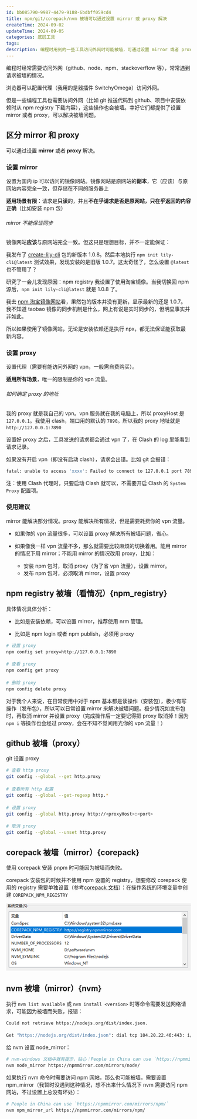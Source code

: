 ```yaml
---
id: bb085790-9987-4479-9188-6bdbff059cd4
title: npm/git/corepack/nvm 被墙可以通过设置 mirror 或 proxy 解决
createTime: 2024-09-02
updateTime: 2024-09-05
categories: 底层工具
tags:
description: 编程时用到的一些工具访问外网时可能被墙，可通过设置 mirror 或者 proxy 解决（mirror 应该与原网站同步，但并不一定做到）。npm registry 被墙需要根据具体情况选择设置 mirror 或 proxy；github 被墙，给 git 设置 proxy；corepack 和 nvm 被墙，设置 mirror。
---
```


编程时经常需要访问外网（github、node、npm、stackoverflow 等），常常遇到请求被墙的情况。

浏览器可以配置代理（我用的是器插件 SwitchyOmega）访问外网。

但是一些编程工具也需要访问外网（比如 git 推送代码到 github、项目中安装依赖时从 npm registry 下载内容），这些操作也会被墙。幸好它们都提供了设置 mirror 或者 proxy，可以解决被墙问题。

## 区分 mirror 和 proxy

可以通过设置 **mirror** 或者 **proxy** 解决。

### 设置 mirror

设置为国内 ip 可以访问的镜像网站。镜像网站是原网站的**副本**，它（应该）与原网站内容完全一致，但存储在不同的服务器上

**适用场景有限**：请求是**只读**的，并且**不在乎请求是否是原网站，只在乎返回的内容正确**（比如安装 npm 包）

###### mirror 不能保证同步

镜像网站**应该**与原网站完全一致。但这只是理想目标，并不一定能保证：

我发布了 [create-lily-cli](https://www.npmjs.com/package/create-lily-cli) 包的新版本 1.0.8。然后本地执行 `npm init lily-cli@latest` 测试效果，发现安装的是旧版 1.0.7。这太奇怪了，怎么设置 `@latest` 也不管用了？

研究了一会儿发现原因：npm registry 我设置了使用淘宝镜像。当我切换回 npm 源后，`npm init lily-cli@latest` 就是 1.0.8 了。

我去 [npm 淘宝镜像网站](https://npmmirror.com/package/create-lily-cli/home)看，果然包的版本并没有更新，显示最新的还是 1.0.7。我不知道 taobao 镜像的同步机制是什么，网上有说是实时同步的，但明显事实并非如此。

所以如果使用了镜像网站，无论是安装依赖还是执行 npx，都无法保证能获取最新内容。

### 设置 proxy

设置代理（需要有能访问外网的 vpn，一般需自费购买）。

**适用所有场景**，唯一的限制是你的 vpn 流量。

###### 如何确定 proxy 的地址

我的 proxy 就是我自己的 vpn。vpn 服务就在我的电脑上，所以 proxyHost 是 `127.0.0.1`。我使用 clash，端口用的默认的 `7890`。所以我的 proxy 地址就是 `http://127.0.0.1:7890`

设置好 proxy 之后，工具发送的请求都会通过 vpn 了，在 Clash 的 log 里能看到请求记录。

如果没有开启 vpn（即没有启动 clash），请求会出错。比如 git 会报错：

```bash
fatal: unable to access 'xxxx': Failed to connect to 127.0.0.1 port 7890: Connection refused
```

注：使用 Clash 代理时，只要启动 Clash 就可以，不需要开启 Clash 的 `System Proxy` 配置项。

### 使用建议

mirror 能解决部分情况。proxy 能解决所有情况，但是需要耗费你的 vpn 流量。

- 如果你的 vpn 流量很多，可以设置 proxy 解决所有被墙问题，省心。

- 如果像我一样 vpn 流量不多，那么就需要比较麻烦的切换着用。能用 mirror 的情况下用 mirror；不能用 mirror 的情况改用 proxy，比如：
  - 安装 npm 包时，取消 proxy（为了省 vpn 流量），设置 mirror。
  - 发布 npm 包时，必须取消 mirror，设置 proxy

## npm registry 被墙（看情况）{npm_registry}

具体情况具体分析：

- 比如是安装依赖，可以设置 mirror，推荐使用 nrm 管理。

- 比如是 npm login 或者 npm publish，必须用 proxy

```bash
# 设置 proxy
npm config set proxy=http://127.0.0.1:7890

# 查看 proxy
npm config get proxy

# 删除 proxy
npm config delete proxy
```

对于我个人来说，在日常使用中对于 npm 基本都是读操作（安装包），极少有写操作（发布包），所以可以日常设置 mirror 来解决被墙问题。极少情况如发布包时，再取消 mirror 并设置 proxy（完成操作后一定要记得把 proxy 取消掉！因为 `npm i` 等操作也会经过 proxy，会在不知不觉间用光你的 vpn 流量！）

## github 被墙（proxy）

git 设置 proxy

```bash
# 查看 http proxy
git config --global --get http.proxy

# 查看所有 http 配置
git config --global --get-regexp http.*

# 设置 proxy
git config --global http.proxy http://<proxyHost>:<port>

# 取消 proxy
git config --global --unset http.proxy
```

## corepack 被墙（mirror）{corepack}

使用 corepack 安装 pnpm 时可能因为被墙而失败。

corepack 安装包的时候并不使用 npm 设置的 registry，想要修改 corepack 使用的 registry 需要单独设置（参考[corepack 文档](https://github.com/nodejs/corepack?tab=readme-ov-file#environment-variables)）：在操作系统的环境变量中创建 `COREPACK_NPM_REGISTRY`

![alt text](../post-assets/325b32ef-71be-4acb-b8d8-225286ac6a47.png)

## nvm 被墙（mirror）{nvm}

执行 `nvm list available` 或 `nvm install <version>` 时等命令需要发送网络请求，可能因为被墙而失败，报错：

```bash
Could not retrieve https://nodejs.org/dist/index.json.

Get "https://nodejs.org/dist/index.json": dial tcp 104.20.22.46:443: i/o timeout
```

给 nvm 设置 node_mirror：

```bash
# nvm-windows 文档中就有提示，贴心：People in China can use `https://npmmirror.com/mirrors/node/`
nvm node_mirror https://npmmirror.com/mirrors/node/
```

如果执行 nvm 命令时需要访问 npm 网站，那么也可能被墙，需要设置 npm_mirror（我暂时没遇到这种情况，想不出来什么情况下 nvm 需要访问 npm 网站，不过设置上总没有坏处）：

```bash
# People in China can use `https://npmmirror.com/mirrors/npm/`
nvm npm_mirror_url https://npmmirror.com/mirrors/npm/
```

